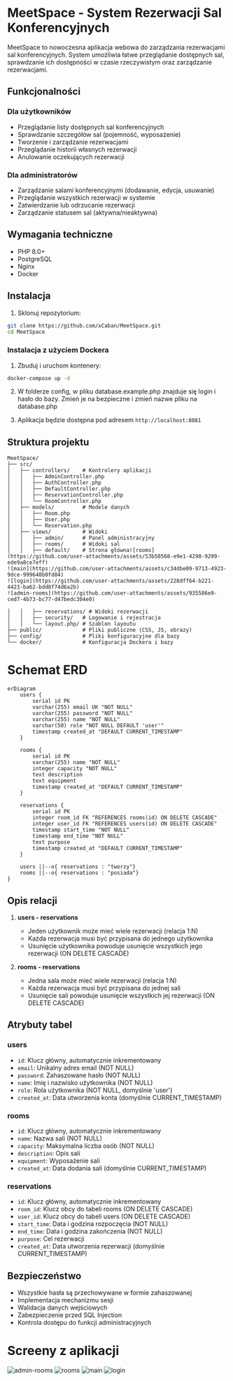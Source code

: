 # MeetSpace - System Rezerwacji Sal Konferencyjnych

MeetSpace to nowoczesna aplikacja webowa do zarządzania rezerwacjami sal konferencyjnych. System umożliwia łatwe przeglądanie dostępnych sal, sprawdzanie ich dostępności w czasie rzeczywistym oraz zarządzanie rezerwacjami.

## Funkcjonalności

### Dla użytkowników
- Przeglądanie listy dostępnych sal konferencyjnych
- Sprawdzanie szczegółów sal (pojemność, wyposażenie)
- Tworzenie i zarządzanie rezerwacjami
- Przeglądanie historii własnych rezerwacji
- Anulowanie oczekujących rezerwacji

### Dla administratorów
- Zarządzanie salami konferencyjnymi (dodawanie, edycja, usuwanie)
- Przeglądanie wszystkich rezerwacji w systemie
- Zatwierdzanie lub odrzucanie rezerwacji
- Zarządzanie statusem sal (aktywna/nieaktywna)

## Wymagania techniczne

- PHP 8.0+
- PostgreSQL
- Nginx
- Docker

## Instalacja

1. Sklonuj repozytorium:
```bash
git clone https://github.com/xCaban/MeetSpace.git
cd MeetSpace
```

### Instalacja z użyciem Dockera

1. Zbuduj i uruchom kontenery:
```bash
docker-compose up -d
```

2. W folderze config, w pliku database.example.php znajduje się login i hasło do bazy. Zmień je na bezpieczne i zmień nazwe pliku na database.php

3. Aplikacja będzie dostępna pod adresem `http://localhost:8081`

## Struktura projektu

```
MeetSpace/
├── src/
│   ├── controllers/    # Kontrolery aplikacji
│   │   ├── AdminController.php
│   │   ├── AuthController.php
│   │   ├── DefaultController.php
│   │   ├── ReservationController.php
│   │   └── RoomController.php
│   ├── models/         # Modele danych
│   │   ├── Room.php
│   │   ├── User.php
│   │   └── Reservation.php
│   ├── views/          # Widoki
│   │   ├── admin/      # Panel administracyjny
│   │   ├── rooms/      # Widoki sal
│   │   ├── default/    # Strona główna![rooms](https://github.com/user-attachments/assets/53b50568-e9e1-4298-9299-ede9a8ce7eff)
![main](https://github.com/user-attachments/assets/c34dbe09-9713-4923-9dce-999640b0fd84)
![login](https://github.com/user-attachments/assets/228dff64-b221-4423-ba62-bdd8f74d6a2b)
![admin-rooms](https://github.com/user-attachments/assets/935586e9-ced7-4b73-bc77-d47bedc304e0)

│   │   ├── reservations/ # Widoki rezerwacji
│   │   ├── security/   # Logowanie i rejestracja
│   │   └── layout.php/ # Szablon layoutu
├── public/             # Pliki publiczne (CSS, JS, obrazy)
├── config/             # Pliki konfiguracyjne dla bazy
└── docker/             # Konfiguracja Dockera i bazy
```

# Schemat ERD

```mermaid
erDiagram
    users {
        serial id PK
        varchar(255) email UK "NOT NULL"
        varchar(255) password "NOT NULL"
        varchar(255) name "NOT NULL"
        varchar(50) role "NOT NULL DEFAULT 'user'"
        timestamp created_at "DEFAULT CURRENT_TIMESTAMP"
    }

    rooms {
        serial id PK
        varchar(255) name "NOT NULL"
        integer capacity "NOT NULL"
        text description
        text equipment
        timestamp created_at "DEFAULT CURRENT_TIMESTAMP"
    }

    reservations {
        serial id PK
        integer room_id FK "REFERENCES rooms(id) ON DELETE CASCADE"
        integer user_id FK "REFERENCES users(id) ON DELETE CASCADE"
        timestamp start_time "NOT NULL"
        timestamp end_time "NOT NULL"
        text purpose
        timestamp created_at "DEFAULT CURRENT_TIMESTAMP"
    }

    users ||--o{ reservations : "tworzy"}
    rooms ||--o{ reservations : "posiada"}
}
```
## Opis relacji

1. **users - reservations**
   - Jeden użytkownik może mieć wiele rezerwacji (relacja 1:N)
   - Każda rezerwacja musi być przypisana do jednego użytkownika
   - Usunięcie użytkownika powoduje usunięcie wszystkich jego rezerwacji (ON DELETE CASCADE)

2. **rooms - reservations**
   - Jedna sala może mieć wiele rezerwacji (relacja 1:N)
   - Każda rezerwacja musi być przypisana do jednej sali
   - Usunięcie sali powoduje usunięcie wszystkich jej rezerwacji (ON DELETE CASCADE)

## Atrybuty tabel

### users
- `id`: Klucz główny, automatycznie inkrementowany
- `email`: Unikalny adres email (NOT NULL)
- `password`: Zahaszowane hasło (NOT NULL)
- `name`: Imię i nazwisko użytkownika (NOT NULL)
- `role`: Rola użytkownika (NOT NULL, domyślnie 'user')
- `created_at`: Data utworzenia konta (domyślnie CURRENT_TIMESTAMP)

### rooms
- `id`: Klucz główny, automatycznie inkrementowany
- `name`: Nazwa sali (NOT NULL)
- `capacity`: Maksymalna liczba osób (NOT NULL)
- `description`: Opis sali
- `equipment`: Wyposażenie sali
- `created_at`: Data dodania sali (domyślnie CURRENT_TIMESTAMP)

### reservations
- `id`: Klucz główny, automatycznie inkrementowany
- `room_id`: Klucz obcy do tabeli rooms (ON DELETE CASCADE)
- `user_id`: Klucz obcy do tabeli users (ON DELETE CASCADE)
- `start_time`: Data i godzina rozpoczęcia (NOT NULL)
- `end_time`: Data i godzina zakończenia (NOT NULL)
- `purpose`: Cel rezerwacji
- `created_at`: Data utworzenia rezerwacji (domyślnie CURRENT_TIMESTAMP)


## Bezpieczeństwo

- Wszystkie hasła są przechowywane w formie zahaszowanej
- Implementacja mechanizmu sesji
- Walidacja danych wejściowych
- Zabezpieczenie przed SQL Injection
- Kontrola dostępu do funkcji administracyjnych

# Screeny z aplikacji
![admin-rooms](https://github.com/user-attachments/assets/1bafb1d7-f2c4-45b6-9a47-efafa3bb0f19)
![rooms](https://github.com/user-attachments/assets/601519cc-d228-44df-8924-735dc3769d41)
![main](https://github.com/user-attachments/assets/60b4497c-5a51-421b-8d3e-e483af04c9b0)
![login](https://github.com/user-attachments/assets/b24a8ed2-f405-496c-bc47-668a6cce12e0)

